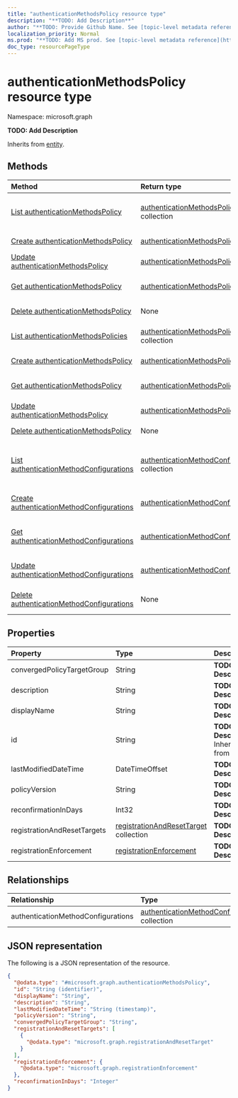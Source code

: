```yaml
---
title: "authenticationMethodsPolicy resource type"
description: "**TODO: Add Description**"
author: "**TODO: Provide Github Name. See [topic-level metadata reference](https://msgo.azurewebsites.net/add/document/guidelines/metadata.html#topic-level-metadata)**"
localization_priority: Normal
ms.prod: "**TODO: Add MS prod. See [topic-level metadata reference](https://msgo.azurewebsites.net/add/document/guidelines/metadata.html#topic-level-metadata)**"
doc_type: resourcePageType
---
```


# authenticationMethodsPolicy resource type

Namespace: microsoft.graph

**TODO: Add Description**


Inherits from [entity](../resources/entity.md).

## Methods
|Method|Return type|Description|
|:---|:---|:---|
|[List authenticationMethodsPolicy](../api/policyroot-list-authenticationmethodspolicy.md)|[authenticationMethodsPolicy](../resources/authenticationmethodspolicy.md) collection|Get the authenticationMethodsPolicies from the authenticationMethodsPolicy navigation property.|
|[Create authenticationMethodsPolicy](../api/policyroot-post-authenticationmethodspolicy.md)|[authenticationMethodsPolicy](../resources/authenticationmethodspolicy.md)|Create a new authenticationMethodsPolicy object.|
|[Update authenticationMethodsPolicy](../api/policyroot-update-authenticationmethodspolicy.md)|[authenticationMethodsPolicy](../resources/authenticationmethodspolicy.md)|Update the properties of an authenticationMethodsPolicy object.|
|[Get authenticationMethodsPolicy](../api/policyroot-get-authenticationmethodspolicy.md)|[authenticationMethodsPolicy](../resources/authenticationmethodspolicy.md)|Read the properties and relationships of an [authenticationMethodsPolicy](../resources/authenticationmethodspolicy.md) object.|
|[Delete authenticationMethodsPolicy](../api/policyroot-delete-authenticationmethodspolicy.md)|None|Delete an [authenticationMethodsPolicy](../resources/authenticationmethodspolicy.md) object.|
|[List authenticationMethodsPolicies](../api/authenticationmethodspolicy-list.md)|[authenticationMethodsPolicy](../resources/authenticationmethodspolicy.md) collection|Get a list of the [authenticationMethodsPolicy](../resources/authenticationmethodspolicy.md) objects and their properties.|
|[Create authenticationMethodsPolicy](../api/authenticationmethodspolicy-create.md)|[authenticationMethodsPolicy](../resources/authenticationmethodspolicy.md)|Create a new [authenticationMethodsPolicy](../resources/authenticationmethodspolicy.md) object.|
|[Get authenticationMethodsPolicy](../api/authenticationmethodspolicy-get.md)|[authenticationMethodsPolicy](../resources/authenticationmethodspolicy.md)|Read the properties and relationships of an [authenticationMethodsPolicy](../resources/authenticationmethodspolicy.md) object.|
|[Update authenticationMethodsPolicy](../api/authenticationmethodspolicy-update.md)|[authenticationMethodsPolicy](../resources/authenticationmethodspolicy.md)|Update the properties of an [authenticationMethodsPolicy](../resources/authenticationmethodspolicy.md) object.|
|[Delete authenticationMethodsPolicy](../api/authenticationmethodspolicy-delete.md)|None|Deletes an [authenticationMethodsPolicy](../resources/authenticationmethodspolicy.md) object.|
|[List authenticationMethodConfigurations](../api/authenticationmethodspolicy-list-authenticationmethodconfigurations.md)|[authenticationMethodConfiguration](../resources/authenticationmethodconfiguration.md) collection|Get the authenticationMethodConfigurations from the authenticationMethodConfigurations navigation property.|
|[Create authenticationMethodConfigurations](../api/authenticationmethodspolicy-post-authenticationmethodconfigurations.md)|[authenticationMethodConfiguration](../resources/authenticationmethodconfiguration.md)|Create a new authenticationMethodConfigurations object.|
|[Get authenticationMethodConfigurations](../api/authenticationmethodspolicy-get-authenticationmethodconfiguration.md)|[authenticationMethodConfiguration](../resources/authenticationmethodconfiguration.md)|Read the properties and relationships of an [authenticationMethodConfiguration](../resources/authenticationmethodconfiguration.md) object.|
|[Update authenticationMethodConfigurations](../api/authenticationmethodspolicy-update-authenticationmethodconfigurations.md)|[authenticationMethodConfiguration](../resources/authenticationmethodconfiguration.md)|Update the properties of an authenticationMethodConfigurations object.|
|[Delete authenticationMethodConfigurations](../api/authenticationmethodspolicy-delete-authenticationmethodconfigurations.md)|None|Delete an [authenticationMethodConfiguration](../resources/authenticationmethodconfiguration.md) object.|

## Properties
|Property|Type|Description|
|:---|:---|:---|
|convergedPolicyTargetGroup|String|**TODO: Add Description**|
|description|String|**TODO: Add Description**|
|displayName|String|**TODO: Add Description**|
|id|String|**TODO: Add Description** Inherited from [entity](../resources/entity.md)|
|lastModifiedDateTime|DateTimeOffset|**TODO: Add Description**|
|policyVersion|String|**TODO: Add Description**|
|reconfirmationInDays|Int32|**TODO: Add Description**|
|registrationAndResetTargets|[registrationAndResetTarget](../resources/registrationandresettarget.md) collection|**TODO: Add Description**|
|registrationEnforcement|[registrationEnforcement](../resources/registrationenforcement.md)|**TODO: Add Description**|

## Relationships
|Relationship|Type|Description|
|:---|:---|:---|
|authenticationMethodConfigurations|[authenticationMethodConfiguration](../resources/authenticationmethodconfiguration.md) collection|**TODO: Add Description**|

## JSON representation
The following is a JSON representation of the resource.
<!-- {
  "blockType": "resource",
  "keyProperty": "id",
  "@odata.type": "microsoft.graph.authenticationMethodsPolicy",
  "baseType": "microsoft.graph.entity",
  "openType": false
}
-->
``` json
{
  "@odata.type": "#microsoft.graph.authenticationMethodsPolicy",
  "id": "String (identifier)",
  "displayName": "String",
  "description": "String",
  "lastModifiedDateTime": "String (timestamp)",
  "policyVersion": "String",
  "convergedPolicyTargetGroup": "String",
  "registrationAndResetTargets": [
    {
      "@odata.type": "microsoft.graph.registrationAndResetTarget"
    }
  ],
  "registrationEnforcement": {
    "@odata.type": "microsoft.graph.registrationEnforcement"
  },
  "reconfirmationInDays": "Integer"
}
```

